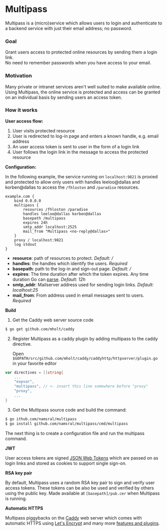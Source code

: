 Multipass
=========

Multipass is a (micro)service which allows users to login and authenticate to a backend service with just their email address; no password.


### Goal

Grant users access to protected online resources by sending them a login link.  
No need to remember passwords when you have access to your email.


### Motivation

Many private or intranet services aren't well suited to make available online. Using Multipass, the online service is protected and access can be granted on an individual basis by sending users an access token.


### How it works

__User access flow:__

1. User visits protected resource
2. User is redirected to log-in page and enters a known handle, e.g. email address
3. An user access token is sent to user in the form of a login link
4. User follows the login link in the message to access the protected resource


__Configuration:__

In the following example, the service running on `localhost:9821` is proxied and protected to allow only users with handles leeloo@dallas and korben@dallas to access the  `/fhloston` and `/paradise` resources.

```
example.com {
	bind 0.0.0.0
	multipass {
		resources /fhloston /paradise
		handles leeloo@dallas korben@dallas
		basepath /multipass
		expires 24h
		smtp_addr localhost:2525
		mail_from "Multipass <no-reply@dallas>"
	}
	proxy / localhost:9821
	log stdout
}
```

- __resource__: path of resources to protect. _Default: /_
- __handles__: the handles which identify the users. _Required_
- __basepath__: path to the log-in and sign-out page. _Default: /_
- __expires__: The time duration after which the token expires. Any time duration Go can [parse][goduration]. _Default: 12h_
- __smtp_addr__: Mailserver address used for sending login links. _Default: localhost:25_
- __mail_from__: From address used in email messages sent to users. _Required_


__Build__


1. Get the Caddy web server source code

```sh
$ go get github.com/mholt/caddy
```

2. Register Multipass as a caddy plugin by adding multipass to the caddy directive.

	Open `$GOPATH/src/github.com/mholt/caddy/caddyhttp/httpserver/plugin.go` in your favorite editor

```go
var directives = []string{
	...
 	"expvar",
	"multipass", // <- insert this line somewhere before "proxy"
	"proxy",
	...
}
```

3. Get the Multipass source code and build the command:

```sh
$ go ithub.com/namsral/multipass
$ go install github.com/namsral/multipass/cmd/multipass
```

The next thing is to create a configuration file and run the multipass command.


__JWT__

User access tokens are signed [JSON Web Tokens][jwt] which are passed on as login links and stored as cookies to support single sign-on.


__RSA key pair__

By default, Multipass uses a random RSA key pair to sign and verify user access tokens. These tokens can be also be used and verified by others using the public key. Made available at `[basepath]/pub.cer` when Multipass is running.


__Automatic HTTPS__

Multipass piggybacks on the [Caddy][caddy] web server which comes with automatic HTTPS using [Let's Encrypt][lets] and many more [features and plugins][caddydocs].



[lets]:https://letsencrypt.org
[caddy]:https://caddyserver.com
[caddydocs]:https://caddyserver.com/docs
[jwt]:https://jwt.io
[goduration]:https://golang.org/pkg/time/#ParseDuration
